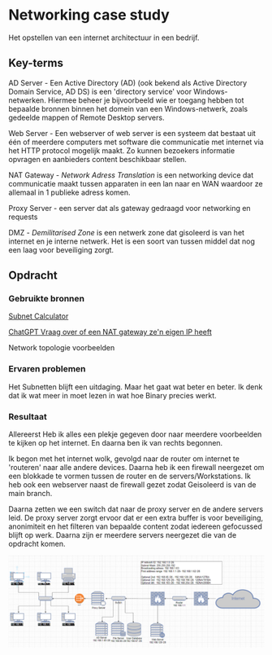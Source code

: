 # Networking case study
Het opstellen van een internet architectuur in een bedrijf.

## Key-terms
AD Server - Een Active Directory (AD) (ook bekend als Active Directory Domain Service, AD DS) is een 'directory service' voor Windows-netwerken. Hiermee beheer je bijvoorbeeld wie er toegang hebben tot bepaalde bronnen binnen het domein van een Windows-netwerk, zoals gedeelde mappen of Remote Desktop servers.

Web Server - Een webserver of web server is een systeem dat bestaat uit één of meerdere computers met software die communicatie met internet via het HTTP protocol mogelijk maakt. Zo kunnen bezoekers informatie opvragen en aanbieders content beschikbaar stellen.

NAT Gateway - *Network Adress Translation* is een networking device dat communicatie maakt tussen apparaten in een lan naar en WAN waardoor ze allemaal in 1 publieke adress komen.

Proxy Server - een server dat als gateway gedraagd voor networking en requests

DMZ - *Demilitarised Zone*  is een netwerk zone dat gisoleerd is van het internet en je interne netwerk. Het is een soort van tussen middel dat nog een laag voor beveiliging zorgt. 

## Opdracht
### Gebruikte bronnen
[Subnet Calculator](https://www.subnet-calculator.com/subnet.php?net_class=C)

[ChatGPT Vraag over of een NAT gateway ze'n eigen IP heeft](https://chat.openai.com/c/629d3f68-c8d4-43bb-b798-994be41544f6)

Network topologie voorbeelden

### Ervaren problemen
Het Subnetten blijft een uitdaging. Maar het gaat wat beter en beter. Ik denk dat ik wat meer in moet lezen in wat hoe Binary precies werkt.

### Resultaat
Allereerst Heb ik alles een plekje gegeven door naar meerdere voorbeelden te kijken op het internet. En daarna ben ik van rechts begonnen. 

Ik begon met het internet wolk, gevolgd naar de router om internet te 'routeren' naar alle andere devices. Daarna heb ik een firewall neergezet om een blokkade te vormen tussen de router en de servers/Workstations. Ik heb ook een webserver naast de firewall gezet zodat Geisoleerd is van de main branch.

Daarna zetten we een switch dat naar de proxy server en de andere servers leid. De proxy server zorgt ervoor dat er een extra buffer is voor beveiliging, anonimiteit en het filteren van bepaalde content zodat iedereen gefocussed blijft op werk. Daarna zijn er meerdere servers neergezet die van de opdracht komen.

![Network architecture](/00_includes/NetworkTOPO.png)

